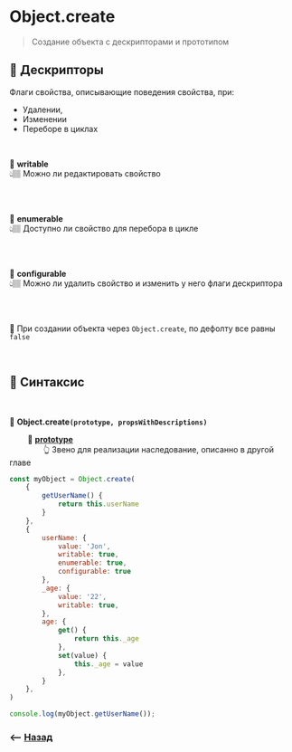 # Object.create
> Создание объекта с дескрипторами и прототипом

## 🚩 Дескрипторы
Флаги свойства, описывающие поведения свойства, при:  
* Удалении, 
* Изменении 
* Переборе в циклах

<br>

💠 **writable**    
👆🏽 Можно ли редактировать свойство


<br><br>

💠 **enumerable**     
👆🏽 Доступно ли свойство для перебора в цикле

<br><br>

💠 **configurable**     
👆🏽 Можно ли удалить свойство и изменить у него флаги дескриптора

<br><br>
    
🛑 При создании объекта через `Object.create`, по дефолту все равны `false`    

<br>

## 🚩 Синтаксис

<br>


💠 **Object.create`(prototype, propsWithDescriptions)`**     

&emsp;&emsp; 🔹 <a href="./../prototype">**prototype**</a>   
&emsp;&emsp;&emsp;&emsp; 👆 Звено для реализации наследование, описанно в другой главе

```javascript
const myObject = Object.create(
    {
        getUserName() {
            return this.userName
        }
    },
    {
        userName: {
            value: 'Jon',
            writable: true,
            enumerable: true,
            configurable: true
        },
        _age: {
            value: '22',
            writable: true,            
        },
        age: {
            get() {
                return this._age
            },
            set(value) {
                this._age = value
            },
        }
    },
)

console.log(myObject.getUserName());
```

### ⟵ **<a href="../../readme.md">Назад</a>**